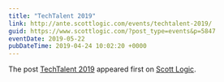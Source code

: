 ```yaml
---
title: "TechTalent 2019"
link: http://ante.scottlogic.com/events/techtalent-2019/
guid: https://www.scottlogic.com/?post_type=events&p=5847
eventDate: 2019-05-22
pubDateTime: 2019-04-24 10:02:20 +0000
---
```


<p>The post <a rel="nofollow" href="http://ante.scottlogic.com/events/techtalent-2019/">TechTalent 2019</a> appeared first on <a rel="nofollow" href="http://ante.scottlogic.com">Scott Logic</a>.</p>